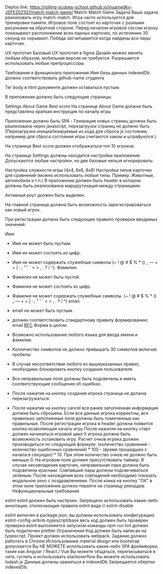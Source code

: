 Deploy link: https://rolling-scopes-school.github.io/insamedkv-JSFE2021Q1/match-match-game/
Match-Match Game
Задача
Ваша задача реализовать игру match-match. Игра часто используется для тренировки памяти. Игровое поле состоит из карточек с разными рисунками на обратной стороне. Перед началом игровой сессии игроку показывают расположение всех парных карточек, по истечению 30 секунд их скрывают. Победа засчитывается когда найдены все пары карточек.

UX прототип
Базовый UX прототип в figma Дизайн можно менять любым образом, мобильная версия не требуется.
Разрешается использовать любые препроцессоры.

Требования к функционалу приложения
Имя базы данных indexedDb должно соответствовать github-name студента

Тег body в html документе должен оставаться пустым.

В приложении должно быть следующие страницы:

Settings
About Game
Best score
На странице About Game должна быть представлена краткая инструкция по началу игры

Приложение должно быть SPA - Генерация новых страниц должна быть реализована через javascript, перезагрузок страниц не должно быть (Перезагрузки инициализируемые из кода для сброса js состояния, например для сброса состояния игры считаются хаком и штрафуются ).

На странице Best score должен отображаться топ 10 игроков.

На странице Settings должны находится настройки приложения. Допускаются любые настройки, но две базовые нельзя игнорировать:

Настройка сложности игры (4х4, 6х6, 8х8)
Настройка типов карточек для сравнений (можно использовать любые типы. Пример: Животные, автомобили и т.п.)
В приложение должен быть header в котором должны быть реализованна маршрутизация между страницами.

Активный роут должен быть выделен.

На главной странице должна быть возможность зарегистрироваться как новый игрок.

При регистрации должна быть следующее правило проверки вводимых значений:

Имя:

- Имя не может быть пустым.
- Имя не может состоять из цифр.
- Имя не может содержать служебные символы (~ ! @ # $ % * () _ — + = | : ; " ' ` < > , . ? / ^).
Фамилия:

- Фамилия не может быть пустой.
- Фамилия не может состоять из цифр.
- Фамилия не может содержать служебные символы. (~ ! @ # $ % * () _ — + = | : ; " ' ` < > , . ? / ^)
email:

- email не может быть пустым.
- должен соответствовать стандартному правилу формированию email [RFC](https://en.wikipedia.org/wiki/Email_address#Standards_documents)
Форма в целом:

- Возможно использование любого языка для ввода имени и фамилии.
- Колличество символов не должно превышать 30 символов включая пробелы
- В случае несоответствия любого из вышеуказанных правил, необходимо блокировать кнопку создания пользователя
- Все неправильные поля должны быть подсвечены и иметь соответствующие сообщения об ошибках.
- После нажатия на кнопку создания игрока страница не должна перезагружаться.
- После нажатия на кнопку cancel вся ранее заполненная информация должна быть сброшена.
Если все данные игрока корректны, все правильно заполненные поля должны быть помеченные как правильные.
После регистрации игрока в header должна появится кнопка позволяющая начать игру
После нажатия на кнопку старт должен начинаться игровой цикл
У игрока должна быть возможность остановить игру.
Расчет очков игрока должен производиться по следующей формуле: (количество сравнений - количество ошибочных сравнений) * 100 - (время прошедшее с начала в секундах) * 10. При этом количество очков не должно быть меньше 0.
На игровом поле должен присутствовать таймер.
В случае несовпадения карточек, неправильная пара должна быть подсвечена красным.
Совпавшие пары должны подсвечиваться зеленым.
После нахождения всех совпадений необходимо показать модальное окно с поздравлениями. После клика на кнопку "ОК" в этом окне приложение должно перейти на страницу рекордов.
Нефункциональные требования

eslint
eslint должен быть настроен. Запрещено использовать какие-либо аннотации, отключающие правила eslint вида // eslint-disable

eslint включен в package.json,
вы должны использовать конфигурацию eslint-config-airbnb-typescript/base
весь код должен быть проверен
проверка eslint выполняется запуском команды npm run lint
должен быть подключен prettier
Ограничения
Код должен быть написан на typescript.
Проект должен использовать webpack.
Задание должно работать в Chrome
Использование material design или bootstrap допускается
Вы НЕ МОЖЕТЕ использовать какие-либо SPA фреймворки, такие как Angular / React / Vue
Вы можете общаться, переписываться в чате, гуглить и использовать stackoverflow
Вы можете использовать lodash.js
Данные должны храниться в indexedDb
Запрещается обертки indexedDb.
